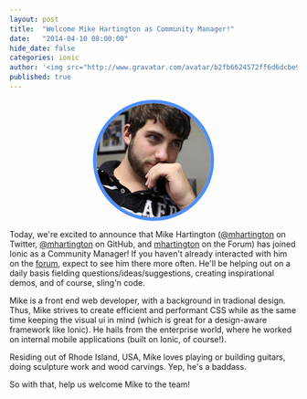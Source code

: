 ```yaml
---
layout: post
title:  "Welcome Mike Hartington as Community Manager!"
date:   "2014-04-10 08:00:00"
hide_date: false
categories: ionic
author: '<img src="http://www.gravatar.com/avatar/b2fb6624572ff6d6dcbe98bd787b9e9b.png?s=48&amp;d=mm" class="author-icon"><a href="http://twitter.com/benjsperry" target="_blank">@benjsperry</a>'
published: true
---
```


<div style="height: 200px; width: 200px; border-radius: 600px; border: 6px solid #4e8ef7; overflow: hidden; margin: 15px auto"> 
  <img src="/img/blog/mike-lg.png" alt="Mike Hartington">
</div>

Today, we're excited to announce that Mike Hartington ([@mhartington](https://twitter.com/mhartington) on Twitter, [@mhartington](https://github.com/mhartington) on GitHub, and [mhartington](http://forum.ionicframework.com/users/mhartington/activity)  on the Forum) has joined Ionic as a Community Manager! If you haven't already interacted with him on the [forum](forum.ionicframework.com), expect to see him there more often. He'll be helping out on a daily basis fielding questions/ideas/suggestions, creating inspirational demos, and of course, sling'n code.

Mike is a front end web developer, with a background in tradional design. Thus, Mike strives to create efficient and performant CSS while as the same time keeping the visual ui in mind (which is great for a design-aware framework like Ionic). He hails from the enterprise world, where he worked on internal mobile applications (built on Ionic, of course!).

Residing out of Rhode Island, USA, Mike loves playing or building guitars, doing sculpture work and wood carvings. Yep, he's a baddass.

So with that, help us welcome Mike to the team!
